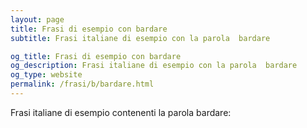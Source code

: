 ```yaml
---
layout: page
title: Frasi di esempio con bardare 
subtitle: Frasi italiane di esempio con la parola  bardare

og_title: Frasi di esempio con bardare 
og_description: Frasi italiane di esempio con la parola  bardare
og_type: website
permalink: /frasi/b/bardare.html
---
```


Frasi italiane di esempio contenenti la parola bardare:


